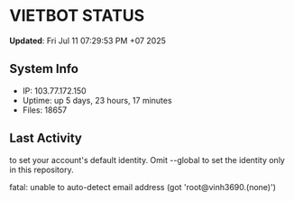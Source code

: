 # VIETBOT STATUS
**Updated**: Fri Jul 11 07:29:53 PM +07 2025

## System Info
- IP: 103.77.172.150
- Uptime: up 5 days, 23 hours, 17 minutes
- Files: 18657

## Last Activity

to set your account's default identity.
Omit --global to set the identity only in this repository.

fatal: unable to auto-detect email address (got 'root@vinh3690.(none)')
